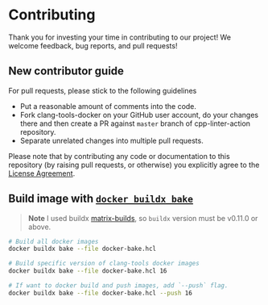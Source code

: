 # Contributing

Thank you for investing your time in contributing to our project! We welcome feedback, bug reports, and pull requests!

## New contributor guide

For pull requests, please stick to the following guidelines

* Put a reasonable amount of comments into the code.
* Fork clang-tools-docker on your GitHub user account, do your changes there and then create a PR against `master` branch of cpp-linter-action repository.
* Separate unrelated changes into multiple pull requests.

Please note that by contributing any code or documentation to this repository (by raising pull requests, or otherwise) you explicitly agree to the [License Agreement](https://github.com/cpp-linter/clang-tools-docker/blob/master/LICENSE).

## Build image with [`docker buildx bake`](https://docs.docker.com/engine/reference/commandline/buildx_bake/)

> **Note**
> I used buildx [matrix-builds](https://docs.docker.com/build/bake/configuring-build/#matrix-builds), so `buildx` version must be v0.11.0 or above.

```bash
# Build all docker images
docker buildx bake --file docker-bake.hcl

# Build specific version of clang-tools docker images
docker buildx bake --file docker-bake.hcl 16

# If want to docker build and push images, add `--push` flag.
docker buildx bake --file docker-bake.hcl --push 16
```

